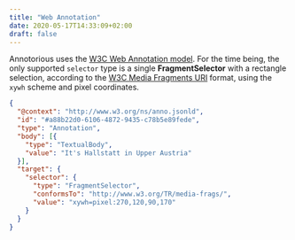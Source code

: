 ```yaml
---
title: "Web Annotation"
date: 2020-05-17T14:33:09+02:00
draft: false
---
```


Annotorious uses the [W3C Web Annotation model](https://www.w3.org/TR/annotation-model/). For the 
time being, the only supported `selector` type is a single __FragmentSelector__ with a rectangle
selection, according to the [W3C Media Fragments URI](https://www.w3.org/TR/media-frags/) format,
using the `xywh` scheme and pixel coordinates.

```json
{ 
  "@context": "http://www.w3.org/ns/anno.jsonld",
  "id": "#a88b22d0-6106-4872-9435-c78b5e89fede",
  "type": "Annotation",
  "body": [{
    "type": "TextualBody",
    "value": "It's Hallstatt in Upper Austria"
  }],
  "target": {
    "selector": {
      "type": "FragmentSelector",
      "conformsTo": "http://www.w3.org/TR/media-frags/",
      "value": "xywh=pixel:270,120,90,170"
    }
  }
}
```